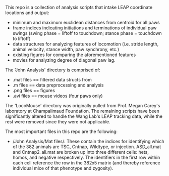 This repo is a collection of analysis scripts that intake LEAP coordinate locations and output:
- minimum and maximum euclidean distances from centroid for all paws
- frame indices indicating initiations and terminations of individual paw swings (swing phase = liftoff to touchdown; stance phase = touchdown to liftoff)
- data structures for analyzing features of locomotion (i.e. stride length, animal velocity, stance width, paw synchrony, etc.)
- existing figures for comparing the aforementioned features
- movies for analyzing degree of diagonal paw lag.


The 'John Analysis' directory is comprised of:
 - .mat files == filtered data structs from 
 - .m files   == data preprocessing and analysis
 - .png files == figures
 - .avi files == mouse videos (four paws only)


The 'LocoMouse' directory was originally pulled from Prof. Megan Carey's laboratory at Champalimaud Foundation. The remaining scripts have been significantly altered to handle the Wang Lab's LEAP tracking data, while the rest were removed since they were not applicable. 


The most important files in this repo are the following:
- /John Analysis/Mat files/: These contain the indices for identifying which of the 382 animals are TSC, Cntnap, Wildtype, or injection. ASD_all.mat and Cntnap2_all.mat are broken up into three different cells: hets, homos, and negative respectively. The identifiers in the first row within each cell reference the row in the 382x5 matrix (and thereby reference individual mice of that phenotype and zygosity).